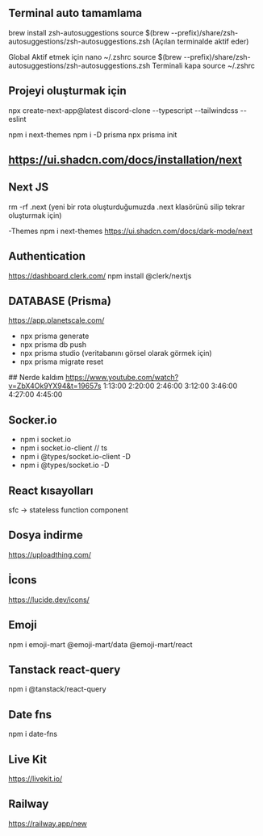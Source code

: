 ## Terminal auto tamamlama

brew install zsh-autosuggestions
source $(brew --prefix)/share/zsh-autosuggestions/zsh-autosuggestions.zsh (Açılan terminalde aktif eder)

Global Aktif etmek için
nano ~/.zshrc
source $(brew --prefix)/share/zsh-autosuggestions/zsh-autosuggestions.zsh
Terminali kapa
source ~/.zshrc

## Projeyi oluşturmak için

npx create-next-app@latest discord-clone --typescript --tailwindcss --eslint

npm i next-themes
npm i -D prisma
npx prisma init

## https://ui.shadcn.com/docs/installation/next


## Next JS

rm -rf .next (yeni bir rota oluşturduğumuzda .next klasörünü silip tekrar oluşturmak için)

-Themes
npm i next-themes
https://ui.shadcn.com/docs/dark-mode/next

## Authentication

https://dashboard.clerk.com/
npm install @clerk/nextjs

## DATABASE (Prisma)

https://app.planetscale.com/

- npx prisma generate
- npx prisma db push
- npx prisma studio (veritabanını görsel olarak görmek için)
- npx prisma migrate reset 

## Nerde kaldım
https://www.youtube.com/watch?v=ZbX4Ok9YX94&t=19657s
1:13:00
2:20:00 
2:46:00
3:12:00
3:46:00
4:27:00
4:45:00

## Socker.io
- npm i socket.io
- npm i socket.io-client
// ts
- npm i @types/socket.io-client -D
- npm i @types/socket.io -D

## React kısayolları

sfc -> stateless function component


## Dosya indirme 
https://uploadthing.com/


## İcons 
https://lucide.dev/icons/


## Emoji 
npm i emoji-mart @emoji-mart/data @emoji-mart/react

## Tanstack react-query
npm i @tanstack/react-query       

## Date fns
npm i date-fns        

## Live Kit 
https://livekit.io/

## Railway
https://railway.app/new